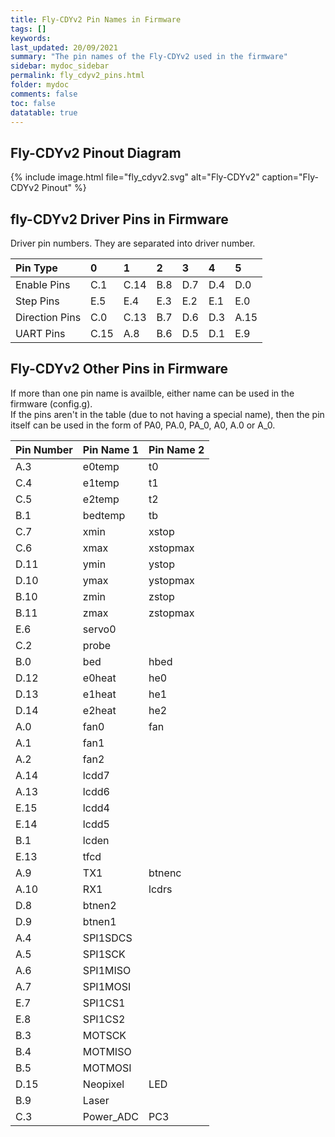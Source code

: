 ```yaml
---
title: Fly-CDYv2 Pin Names in Firmware
tags: []
keywords: 
last_updated: 20/09/2021
summary: "The pin names of the Fly-CDYv2 used in the firmware"
sidebar: mydoc_sidebar
permalink: fly_cdyv2_pins.html
folder: mydoc
comments: false
toc: false
datatable: true
---
```


## Fly-CDYv2 Pinout Diagram

{% include image.html file="fly_cdyv2.svg" alt="Fly-CDYv2" caption="Fly-CDYv2 Pinout" %}

## fly-CDYv2 Driver Pins in Firmware

Driver pin numbers. They are separated into driver number.

<div class="datatable-begin"></div>

|Pin Type|0|1|2|3|4|5|
| :------------- |:-------------|:-------------|:-------------|:-------------|:-------------|:----|
|Enable Pins|C.1|C.14|B.8|D.7|D.4|D.0|
|Step Pins|E.5|E.4|E.3|E.2|E.1|E.0|
|Direction Pins|C.0|C.13|B.7|D.6|D.3|A.15|
|UART Pins|C.15|A.8|B.6|D.5|D.1|E.9|


<div class="datatable-end"></div>

## Fly-CDYv2 Other Pins in Firmware 

If more than one pin name is availble, either name can be used in the firmware (config.g).  
If the pins aren't in the table (due to not having a special name), then the pin itself can be used in the form of PA0, PA.0, PA_0, A0, A.0 or A_0.  

<div class="datatable-begin"></div>

|Pin Number|Pin Name 1|Pin Name 2|
| :------------- |:-------------|:-------------|
|A.3|e0temp|t0|
|C.4|e1temp|t1|
|C.5|e2temp|t2|
|B.1|bedtemp|tb|
|C.7|xmin|xstop|
|C.6|xmax|xstopmax|
|D.11|ymin|ystop|
|D.10|ymax|ystopmax|
|B.10|zmin|zstop|
|B.11|zmax|zstopmax|
|E.6|servo0||
|C.2|probe||
|B.0|bed|hbed|
|D.12|e0heat|he0|
|D.13|e1heat|he1|
|D.14|e2heat|he2|
|A.0|fan0|fan|
|A.1|fan1||
|A.2|fan2||
|A.14|lcdd7||
|A.13|lcdd6||
|E.15|lcdd4||
|E.14|lcdd5||
|B.1|lcden||
|E.13|tfcd||
|A.9|TX1|btnenc|
|A.10|RX1|lcdrs|
|D.8|btnen2||
|D.9|btnen1||
|A.4|SPI1SDCS||
|A.5|SPI1SCK||
|A.6|SPI1MISO||
|A.7|SPI1MOSI||
|E.7|SPI1CS1||
|E.8|SPI1CS2||
|B.3|MOTSCK||
|B.4|MOTMISO||
|B.5|MOTMOSI||
|D.15|Neopixel|LED|
|B.9|Laser||
|C.3|Power_ADC|PC3|

<div class="datatable-end"></div>